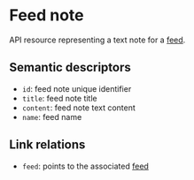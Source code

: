 # Feed note

API resource representing a text note for a [feed](feed.md). 


## Semantic descriptors

* `id`: feed note unique identifier
* `title`: feed note title
* `content`: feed note text content
* `name`: feed name


## Link relations

* `feed`: points to the associated [feed](feed.md)

